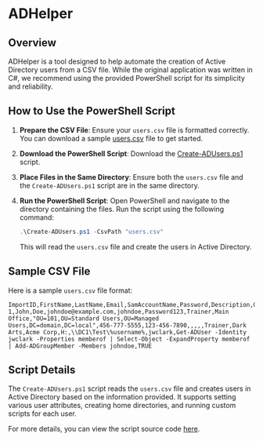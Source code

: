 # ADHelper

## Overview

ADHelper is a tool designed to help automate the creation of Active Directory users from a CSV file. While the original application was written in C#, we recommend using the provided PowerShell script for its simplicity and reliability.

## How to Use the PowerShell Script

1. **Prepare the CSV File**: Ensure your `users.csv` file is formatted correctly. You can download a sample [users.csv](ADHelper/TestData/users.csv) file to get started.

2. **Download the PowerShell Script**: Download the [Create-ADUsers.ps1](PowerShell/Create-ADUsers.ps1) script.

3. **Place Files in the Same Directory**: Ensure both the `users.csv` file and the `Create-ADUsers.ps1` script are in the same directory.

4. **Run the PowerShell Script**: Open PowerShell and navigate to the directory containing the files. Run the script using the following command:

    ```powershell
    .\Create-ADUsers.ps1 -CsvPath "users.csv"   
    ```

    This will read the `users.csv` file and create the users in Active Directory.

## Sample CSV File

Here is a sample `users.csv` file format:

```csv
ImportID,FirstName,LastName,Email,SamAccountName,Password,Description,Office,DistinguishedName,TelephoneNumber,MobileNumber,Street,City,State,PostalCode,JobTitle,Department,Company,HomeDrive,HomeDirectory,ManagerName,Script,PwdResetRequired
1,John,Doe,johndoe@example.com,johndoe,Password123,Trainer,Main Office,"OU=101,OU=Standard Users,OU=Managed Users,DC=domain,DC=local",456-777-5555,123-456-7890,,,,,Trainer,Dark Arts,Acme Corp,H:,\\DC1\Test\%username%,jwclark,Get-ADUser -Identity jwclark -Properties memberof | Select-Object -ExpandProperty memberof | Add-ADGroupMember -Members johndoe,TRUE
```

## Script Details

The `Create-ADUsers.ps1` script reads the `users.csv` file and creates users in Active Directory based on the information provided. It supports setting various user attributes, creating home directories, and running custom scripts for each user.

For more details, you can view the script source code [here](PowerShell/Create-ADUsers.ps1).
